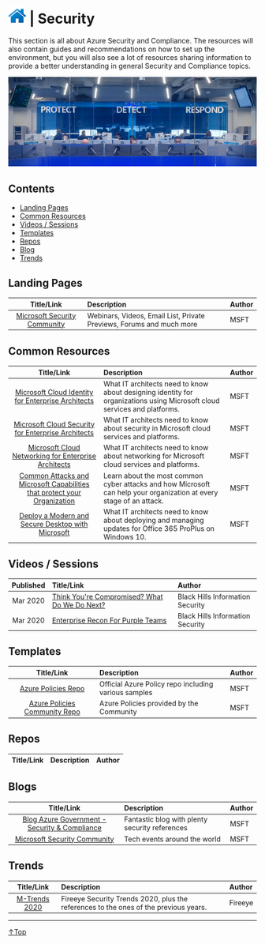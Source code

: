 # [![Home](/img/home.png)](../README.md "Home") | Security
This section is all about Azure Security and Compliance. The resources will also contain guides and recommendations on how to set up the environment, but you will also see a lot of resources sharing information to provide a better understanding in general Security and Compliance topics.

![Learning](/img/security.png)

## Contents
- [Landing Pages](#landing-pages)
- [Common Resources](#common-resources)
- [Videos / Sessions](#videos-/-sessions)
- [Templates](#templates)
- [Repos](#repos)
- [Blog](#blog)
- [Trends](#trends)

## Landing Pages
|                            Title/Link                            | Description                                                          | Author |
| :--------------------------------------------------------------: | :------------------------------------------------------------------- | :----- |
| [Microsoft Security Community](https://aka.ms/SecurityCommunity) | Webinars, Videos, Email List, Private Previews, Forums and much more | MSFT   |

## Common Resources
|                                                                                                    Title/Link                                                                                                     | Description                                                                                                              | Author |
| :---------------------------------------------------------------------------------------------------------------------------------------------------------------------------------------------------------------: | :----------------------------------------------------------------------------------------------------------------------- | :----- |
|                                                      [Microsoft Cloud Identity for Enterprise Architects](https://go.microsoft.com/fwlink/p/?LinkId=524586)                                                       | What IT architects need to know about designing identity for organizations using Microsoft cloud services and platforms. | MSFT   |
|                                                      [Microsoft Cloud Security for Enterprise Architects](https://go.microsoft.com/fwlink/p/?linkid=842070)                                                       | What IT architects need to know about security in Microsoft cloud services and platforms.                                | MSFT   |
|                     [Microsoft Cloud Networking for Enterprise Architects](https://docs.microsoft.com/en-us/office365/enterprise/Media/Network-Poster/MSFT_cloud_architecture_networking.pdf)                     | What IT architects need to know about networking for Microsoft cloud services and platforms.                             | MSFT   |
| [Common Attacks and Microsoft Capabilities that protect your Organization](https://download.microsoft.com/download/F/A/C/FACFC1E9-FA35-4DF1-943C-8D4237B4275B/MSFT_Cloud_architecture_security_commonattacks.pdf) | Learn about the most common cyber attacks and how Microsoft can help your organization at every stage of an attack.      | MSFT   |
|                      [Deploy a Modern and Secure Desktop with Microsoft](https://download.microsoft.com/download/4/E/9/4E90E227-770A-41D1-99FE-925A64D81A55/MSFT_modern_secure_desktop.pdf)                       | What IT architects need to know about deploying and managing updates for Office 365 ProPlus on Windows 10.               | MSFT   |

## Videos / Sessions
| Published | Title/Link                                                                                   | Author                           |
| :-------: | :------------------------------------------------------------------------------------------- | :------------------------------- |
| Mar 2020  | [Think You're Compromised? What Do We Do Next?](https://www.youtube.com/watch?v=DuIXbz30mqk) | Black Hills Information Security |
| Mar 2020  | [Enterprise Recon For Purple Teams](https://www.youtube.com/watch?v=5c4KHB8dZMw)             | Black Hills Information Security |

## Templates
|                                 Title/Link                                  | Description                                          | Author |
| :-------------------------------------------------------------------------: | :--------------------------------------------------- | :----- |
|        [Azure Policies Repo](https://github.com/Azure/azure-policy)         | Official Azure Policy repo including various samples | MSFT   |
| [Azure Policies Community Repo ](https://github.com/Azure/Community-Policy) | Azure Policies provided by the Community             | MSFT   |

## Repos
| Title/Link | Description | Author |
| :--------: | :---------- | :----- |


## Blogs
|                                        Title/Link                                         | Description                                    | Author |
| :---------------------------------------------------------------------------------------: | :--------------------------------------------- | :----- |
| [Blog Azure Government - Security & Compliance](https://devblogs.microsoft.com/azuregov/) | Fantastic blog with plenty security references | MSFT   |
|             [Microsoft Security Community](https://aka.ms/SecurityCommunity)              | Tech events around the world                   | MSFT   |

## Trends
|                               Title/Link                                | Description                                                                          | Author  |
| :---------------------------------------------------------------------: | :----------------------------------------------------------------------------------- | :------ |
| [M-Trends 2020](https://content.fireeye.com/m-trends/rpt-m-trends-2020) | Fireeye Security Trends 2020, plus the references to the ones of the previous years. | Fireeye |

___
 <a href="#top" title="Back to the top.">↑Top</a>